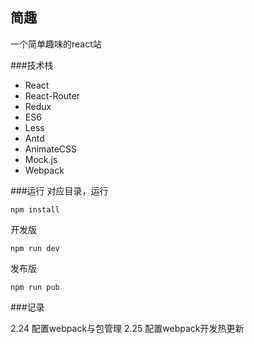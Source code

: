 ## 简趣
一个简单趣味的react站

###技术栈
- React
- React-Router
- Redux
- ES6
- Less
- Antd
- AnimateCSS
- Mock.js
- Webpack
    
###运行
对应目录，运行

    npm install

开发版
    
    npm run dev

发布版

    npm run pub

###记录

2.24
配置webpack与包管理
2.25
配置webpack开发热更新
